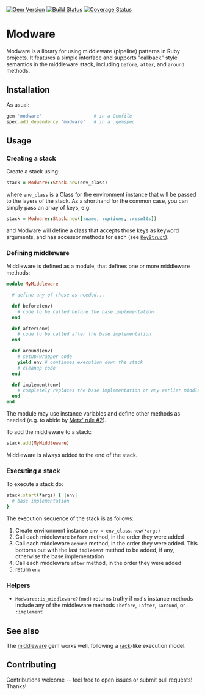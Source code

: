 [![Gem Version](https://badge.fury.io/rb/modware.svg)](http://badge.fury.io/rb/modware)
[![Build Status](https://secure.travis-ci.org/SchemaPlus/modware.svg)](http://travis-ci.org/SchemaPlus/modware)
[![Coverage Status](https://img.shields.io/coveralls/SchemaPlus/modware.svg)](https://coveralls.io/r/SchemaPlus/modware)

# Modware

Modware is a library for using middleware (pipeline) patterns in Ruby projects.  It features a simple interface and supports "callback" style semantics in the middleware stack, including `before`, `after`, and `around` methods.


## Installation

As usual:

```ruby
gem 'modware'                   # in a Gemfile
spec.add_dependency 'modware'   # in a .gemspec
```

## Usage

### Creating a stack

Create a stack using:

```ruby
stack = Modware::Stack.new(env_class)
```

where `env_class` is a Class for the environment instance that will be passed to the layers of the stack.  As a shorthand for the common case, you can simply pass an array of keys, e.g.

```ruby
stack = Modware::Stack.new([:name, :options, :results])
```

and Modware will define a class that accepts those keys as keyword arguments, and has accessor methods for each (see 
[`KeyStruct`](https://rubygems.org/gems/key_struct)).


### Defining middleware

Middleware is defined as a module, that defines one or more middleware methods:

```ruby
module MyMiddleware

  # define any of these as needed...

  def before(env)
    # code to be called before the base implementation
  end

  def after(env)
    # code to be called after the base implementation
  end

  def around(env)
    # setup/wrapper code
    yield env # continues execution down the stack
    # cleanup code
  end

  def implement(env)
    # completely replaces the base implementation or any earlier middleware's implement()
  end
end
```

The module may use instance variables and define other methods as needed (e.g. to abide by [Metz' rule #2](http://robots.thoughtbot.com/sandi-metz-rules-for-developers)).

To add the middleware to a stack:

```ruby
stack.add(MyMiddleware)
```

Middleware is always added to the end of the stack.

### Executing a stack

To execute a stack do:

```ruby
stack.start(*args) { |env|
  # base implementation 
}
```

The execution sequence of the stack is as follows:

1. Create environment instance `env = env_class.new(*args)`
2. Call each middleware `before` method, in the order they were added
3. Call each middleware `around` method, in the order they were added.  This bottoms out with the last `implement` method to be added, if any, otherwise the base implementation
4. Call each middleware `after` method, in the order they were added
5. return `env`

### Helpers

* `Modware::is_middleware?(mod)` returns truthy if `mod`'s instance methods include any of the middleware methods `:before`, `:after`, `:around`, or `:implement`

## See also

The [middleware](https://github.com/mitchellh/middleware) gem works well, following a [rack](http://rack.github.io/)-like execution model.

## Contributing

Contributions welcome -- feel free to open issues or submit pull requests!  Thanks!
